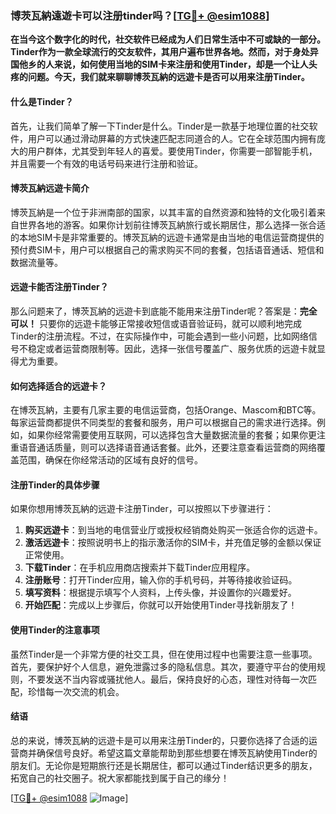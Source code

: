### 博茨瓦納遠遊卡可以注册tinder吗？[[TG💪+ @esim1088](https://t.me/s/esim1088)]

**在当今这个数字化的时代，社交软件已经成为人们日常生活中不可或缺的一部分。Tinder作为一款全球流行的交友软件，其用户遍布世界各地。然而，对于身处异国他乡的人来说，如何使用当地的SIM卡来注册和使用Tinder，却是一个让人头疼的问题。今天，我们就来聊聊博茨瓦納的远遊卡是否可以用来注册Tinder。**

#### 什么是Tinder？

首先，让我们简单了解一下Tinder是什么。Tinder是一款基于地理位置的社交软件，用户可以通过滑动屏幕的方式快速匹配志同道合的人。它在全球范围内拥有庞大的用户群体，尤其受到年轻人的喜爱。要使用Tinder，你需要一部智能手机，并且需要一个有效的电话号码来进行注册和验证。

#### 博茨瓦納远遊卡简介

博茨瓦納是一个位于非洲南部的国家，以其丰富的自然资源和独特的文化吸引着来自世界各地的游客。如果你计划前往博茨瓦納旅行或长期居住，那么选择一张合适的本地SIM卡是非常重要的。博茨瓦納的远遊卡通常是由当地的电信运营商提供的预付费SIM卡，用户可以根据自己的需求购买不同的套餐，包括语音通话、短信和数据流量等。

#### 远遊卡能否注册Tinder？

那么问题来了，博茨瓦納的远遊卡到底能不能用来注册Tinder呢？答案是：**完全可以！** 只要你的远遊卡能够正常接收短信或语音验证码，就可以顺利地完成Tinder的注册流程。不过，在实际操作中，可能会遇到一些小问题，比如网络信号不稳定或者运营商限制等。因此，选择一张信号覆盖广、服务优质的远遊卡就显得尤为重要。

#### 如何选择适合的远遊卡？

在博茨瓦納，主要有几家主要的电信运营商，包括Orange、Mascom和BTC等。每家运营商都提供不同类型的套餐和服务，用户可以根据自己的需求进行选择。例如，如果你经常需要使用互联网，可以选择包含大量数据流量的套餐；如果你更注重语音通话质量，则可以选择语音通话套餐。此外，还要注意查看运营商的网络覆盖范围，确保在你经常活动的区域有良好的信号。

#### 注册Tinder的具体步骤

如果你想用博茨瓦納的远遊卡注册Tinder，可以按照以下步骤进行：

1. **购买远遊卡**：到当地的电信营业厅或授权经销商处购买一张适合你的远遊卡。
2. **激活远遊卡**：按照说明书上的指示激活你的SIM卡，并充值足够的金额以保证正常使用。
3. **下载Tinder**：在手机应用商店搜索并下载Tinder应用程序。
4. **注册账号**：打开Tinder应用，输入你的手机号码，并等待接收验证码。
5. **填写资料**：根据提示填写个人资料，上传头像，并设置你的兴趣爱好。
6. **开始匹配**：完成以上步骤后，你就可以开始使用Tinder寻找新朋友了！

#### 使用Tinder的注意事项

虽然Tinder是一个非常方便的社交工具，但在使用过程中也需要注意一些事项。首先，要保护好个人信息，避免泄露过多的隐私信息。其次，要遵守平台的使用规则，不要发送不当内容或骚扰他人。最后，保持良好的心态，理性对待每一次匹配，珍惜每一次交流的机会。

#### 结语

总的来说，博茨瓦納的远遊卡是可以用来注册Tinder的，只要你选择了合适的运营商并确保信号良好。希望这篇文章能帮助到那些想要在博茨瓦納使用Tinder的朋友们。无论你是短期旅行还是长期居住，都可以通过Tinder结识更多的朋友，拓宽自己的社交圈子。祝大家都能找到属于自己的缘分！

[[TG💪+ @esim1088](https://t.me/s/esim1088) ![Image](https://i.postimg.cc/4NQfJmqS/Snipaste-2025-05-13-00-14-12.png)]